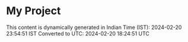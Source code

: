 # My Project

This content is dynamically generated in Indian Time (IST): 2024-02-20 23:54:51 IST
Converted to UTC: 2024-02-20 18:24:51 UTC

